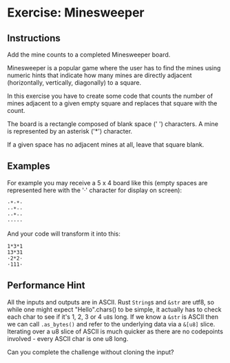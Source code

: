 # Exercise: Minesweeper

## Instructions

Add the mine counts to a completed Minesweeper board.

Minesweeper is a popular game where the user has to find the mines using
numeric hints that indicate how many mines are directly adjacent
(horizontally, vertically, diagonally) to a square.

In this exercise you have to create some code that counts the number of
mines adjacent to a given empty square and replaces that square with the
count.

The board is a rectangle composed of blank space (' ') characters. A mine
is represented by an asterisk ('\*') character.

If a given space has no adjacent mines at all, leave that square blank.

## Examples

For example you may receive a 5 x 4 board like this (empty spaces are
represented here with the '·' character for display on screen):

```
·*·*·
··*··
··*··
·····
```

And your code will transform it into this:

```
1*3*1
13*31
·2*2·
·111·
```

## Performance Hint

All the inputs and outputs are in ASCII. Rust `String`s and `&str` are utf8,
so while one might expect "Hello".chars() to be simple, it actually has to
check each char to see if it's 1, 2, 3 or 4 `u8`s long. If we know a `&str`
is ASCII then we can call `.as_bytes()` and refer to the underlying data via a `&[u8]` slice.
Iterating over a u8 slice of ASCII is much quicker as there are no codepoints
involved - every ASCII char is one u8 long.

Can you complete the challenge without cloning the input?
